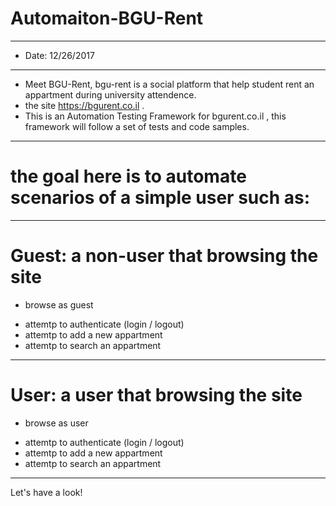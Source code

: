 # Automaiton-BGU-Rent
---
* Date: 12/26/2017
---
* Meet BGU-Rent, bgu-rent is a social platform that help student rent an appartment during university attendence.
* the site https://bgurent.co.il . 
* This is an Automation Testing Framework for bgurent.co.il , this framework will follow a set of tests and code samples.
---
# the goal here is to automate scenarios of a simple user such as:
---
# Guest: a non-user that browsing the site
- browse as guest
* attemtp to authenticate (login / logout)
* attemtp to add a new appartment
* attemtp to search an appartment
---
# User: a user that browsing the site
- browse as user
* attemtp to authenticate (login / logout)
* attemtp to add a new appartment
* attemtp to search an appartment
---


Let's have a look!

